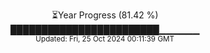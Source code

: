 <p align="center">
⏳Year Progress (81.42 %)<br>
████████████████████████▁▁▁▁▁▁ <br>
<sub>Updated: Fri, 25 Oct 2024 00:11:39 GMT</sub>
</p>

